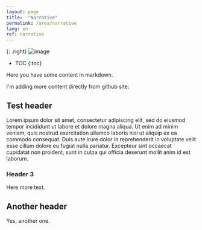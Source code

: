 ```yaml
---
layout: page
title:  "Narrative"
permalink: /area/narrative
lang: en
ref: narrative
---
```


{: .right}
![image](/leadership/asserts/img/servo.png)

* TOC
{:toc}

Here you have some content in markdown.

I'm adding more content directly from github site:

## Test header

Lorem ipsum dolor sit amet, consectetur adipiscing elit, sed do eiusmod tempor incididunt ut labore et dolore magna aliqua. Ut enim ad minim veniam, quis nostrud exercitation ullamco laboris nisi ut aliquip ex ea commodo consequat. Duis aute irure dolor in reprehenderit in voluptate velit esse cillum dolore eu fugiat nulla pariatur. Excepteur sint occaecat cupidatat non proident, sunt in culpa qui officia deserunt mollit anim id est laborum.

### Header 3

Here more text.

## Another header

Yes, another one.
